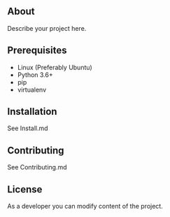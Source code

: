 
## About

Describe your project here.

## Prerequisites

- Linux (Preferably Ubuntu)
- Python 3.6+
- pip
- virtualenv

## Installation

See Install.md

## Contributing

See Contributing.md

## License

As a developer you can modify content of the project.
